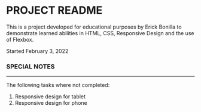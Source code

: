 # PROJECT README
This is a project developed for educational purposes by Erick Bonilla to demonstrate learned abilities in HTML, CSS, Responsive Design and the use of Flexbox.

Started February 3, 2022

### SPECIAL NOTES
-------------
The following tasks where not completed:
1. Responsive design for tablet
2. Responsive design for phone
